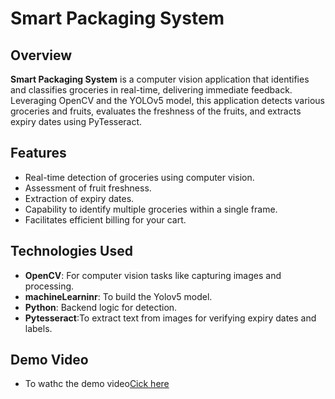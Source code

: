 # Smart Packaging System

## Overview

**Smart Packaging System** is a computer vision application that identifies and classifies groceries in real-time, delivering immediate feedback.
Leveraging OpenCV and the YOLOv5 model, this application detects various groceries and fruits, evaluates the freshness of the fruits, and extracts expiry dates using PyTesseract.

## Features
- Real-time detection of groceries using computer vision.
- Assessment of fruit freshness.
- Extraction of expiry dates.
- Capability to identify multiple groceries within a single frame.
- Facilitates efficient billing for your cart.

## Technologies Used

- **OpenCV**: For computer vision tasks like capturing images and processing.
- **machineLearninr**: To build the Yolov5 model.
- **Python**: Backend logic for detection.
- **Pytesseract**:To extract text from images for verifying expiry dates and labels.

## Demo Video 
- To wathc the demo video<a href="https://youtu.be/hIIhpfKbz30?si=80V6tzmpDFPlJkrU">Cick here</a>

